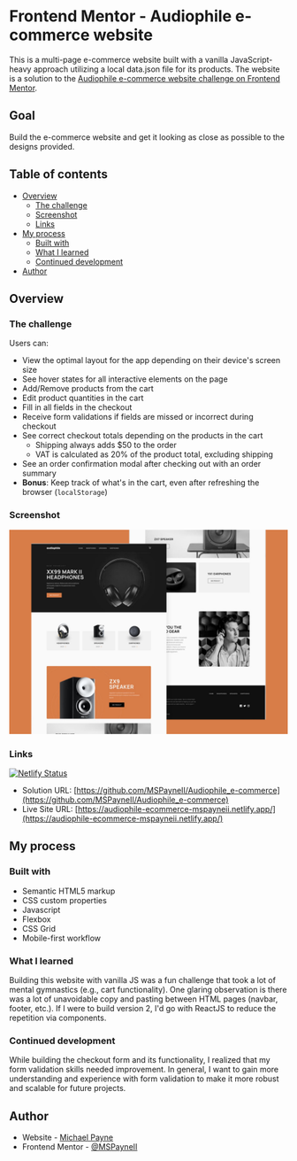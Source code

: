 # Frontend Mentor - Audiophile e-commerce website

This is a multi-page e-commerce website built with a vanilla JavaScript-heavy approach utilizing a local data.json file for its products. The website is a solution to the [Audiophile e-commerce website challenge on Frontend Mentor](https://www.frontendmentor.io/challenges/audiophile-ecommerce-website-C8cuSd_wx).

## Goal

Build the e-commerce website and get it looking as close as possible to the designs provided.

## Table of contents

- [Overview](#overview)
  - [The challenge](#the-challenge)
  - [Screenshot](#screenshot)
  - [Links](#links)
- [My process](#my-process)
  - [Built with](#built-with)
  - [What I learned](#what-I-learned)
  - [Continued development](#continued-development)
- [Author](#author)

## Overview

### The challenge

Users can:

- View the optimal layout for the app depending on their device's screen size
- See hover states for all interactive elements on the page
- Add/Remove products from the cart
- Edit product quantities in the cart
- Fill in all fields in the checkout
- Receive form validations if fields are missed or incorrect during checkout
- See correct checkout totals depending on the products in the cart
  - Shipping always adds $50 to the order
  - VAT is calculated as 20% of the product total, excluding shipping
- See an order confirmation modal after checking out with an order summary
- **Bonus**: Keep track of what's in the cart, even after refreshing the browser (`localStorage`)

### Screenshot

![](./ecommerce_js_thumb.png)

### Links

[![Netlify Status](https://api.netlify.com/api/v1/badges/ec2bea06-86c2-4aef-b5b9-c8524500949f/deploy-status)](https://app.netlify.com/sites/audiophile-ecommerce-mspayneii/deploys)

- Solution URL: [https://github.com/MSPayneII/Audiophile_e-commerce](https://github.com/MSPayneII/Audiophile_e-commerce)
- Live Site URL: [https://audiophile-ecommerce-mspayneii.netlify.app/](https://audiophile-ecommerce-mspayneii.netlify.app/)

## My process

### Built with

- Semantic HTML5 markup
- CSS custom properties
- Javascript
- Flexbox
- CSS Grid
- Mobile-first workflow

### What I learned

Building this website with vanilla JS was a fun challenge that took a lot of mental gymnastics (e.g., cart functionality). One glaring observation is there was a lot of unavoidable copy and pasting between HTML pages (navbar, footer, etc.). If I were to build version 2, I'd go with ReactJS to reduce the repetition via components.

### Continued development

While building the checkout form and its functionality, I realized that my form validation skills needed improvement. In general, I want to gain more understanding and experience with form validation to make it more robust and scalable for future projects.

## Author

- Website - [Michael Payne](https://www.michaelspyaneii.com)
- Frontend Mentor - [@MSPayneII](https://www.frontendmentor.io/profile/MSPayneII)

